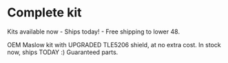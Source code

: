 # Complete kit

Kits available now - Ships today! - Free shipping to lower 48.

OEM Maslow kit with UPGRADED TLE5206 shield, at no extra cost.
In stock now, ships TODAY :)
Guaranteed parts.

